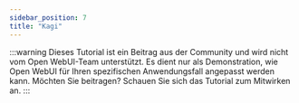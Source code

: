 ```yaml
---
sidebar_position: 7
title: "Kagi"
---
```


:::warning
Dieses Tutorial ist ein Beitrag aus der Community und wird nicht vom Open WebUI-Team unterstützt. Es dient nur als Demonstration, wie Open WebUI für Ihren spezifischen Anwendungsfall angepasst werden kann. Möchten Sie beitragen? Schauen Sie sich das Tutorial zum Mitwirken an.
:::
